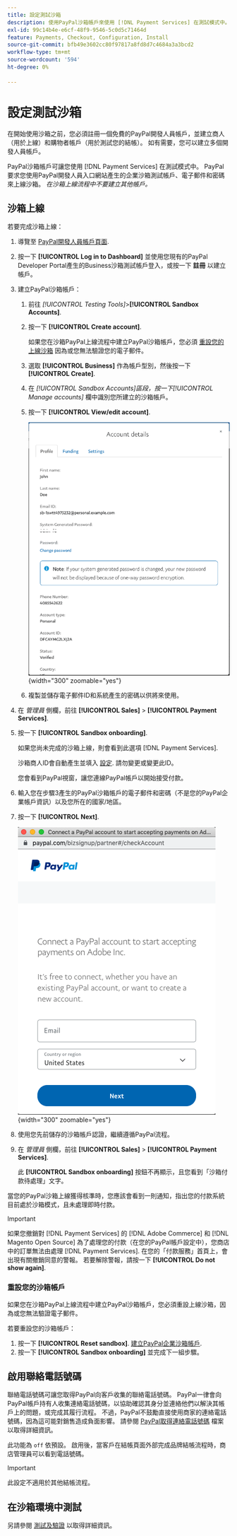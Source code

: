 ```yaml
---
title: 設定測試沙箱
description: 使用PayPal沙箱帳戶來使用 [!DNL Payment Services] 在測試模式中。
exl-id: 99c14b4e-e6cf-48f9-9546-5c0d5c71464d
feature: Payments, Checkout, Configuration, Install
source-git-commit: bfb49e3602cc80f97817a8fd8d7c4684a3a3bcd2
workflow-type: tm+mt
source-wordcount: '594'
ht-degree: 0%

---
```


# 設定測試沙箱

在開始使用沙箱之前，您必須註冊一個免費的PayPal開發人員帳戶，並建立商人（用於上線）和購物者帳戶（用於測試您的結帳）。 如有需要，您可以建立多個開發人員帳戶。

PayPal沙箱帳戶可讓您使用 [!DNL Payment Services] 在測試模式中。 PayPal要求您使用PayPal開發人員入口網站產生的企業沙箱測試帳戶、電子郵件和密碼來上線沙箱。 *在沙箱上線流程中不要建立其他帳戶。*

## 沙箱上線

若要完成沙箱上線：

1. 導覽至 [PayPal開發人員帳戶頁面](https://developer.paypal.com/developer/accounts/).
1. 按一下 **[!UICONTROL Log in to Dashboard]** 並使用您現有的PayPal Developer Portal產生的Business沙箱測試帳戶登入，或按一下 **註冊** 以建立帳戶。
1. 建立PayPal沙箱帳戶：
   1. 前往 _[!UICONTROL Testing Tools]_>**[!UICONTROL Sandbox Accounts]**.
   1. 按一下 **[!UICONTROL Create account]**.

      如果您在沙箱PayPal上線流程中建立PayPal沙箱帳戶，您必須 [重設您的上線沙箱](#reset-your-sandbox-account) 因為或您無法驗證您的電子郵件。

   1. 選取 **[!UICONTROL Business]** 作為帳戶型別，然後按一下 **[!UICONTROL Create]**.
   1. 在 _[!UICONTROL Sandbox Accounts]_區段，按一下_[!UICONTROL Manage accounts]_ 欄中識別您所建立的沙箱帳戶。
   1. 按一下 **[!UICONTROL View/edit account]**.

      ![PayPal — 檢視/編輯沙箱帳戶](assets/onboarding-viewedit-sandbox.png){width="300" zoomable="yes"}

   1. 複製並儲存電子郵件ID和系統產生的密碼以供將來使用。

1. 在 _管理員_ 側欄，前往 **[!UICONTROL Sales]** > **[!UICONTROL Payment Services]**.
1. 按一下 **[!UICONTROL Sandbox onboarding]**.

   如果您尚未完成的沙箱上線，則會看到此選項 [!DNL Payment Services].

   沙箱商人ID會自動產生並填入 [設定](settings.md). 請勿變更或變更此ID。

   您會看到PayPal視窗，讓您連線PayPal帳戶以開始接受付款。

1. 輸入您在步驟3產生的PayPal沙箱帳戶的電子郵件和密碼（不是您的PayPal企業帳戶資訊）以及您所在的國家/地區。
1. 按一下 **[!UICONTROL Next]**.

   ![PayPal — 連線PayPal帳戶以進行付款](assets/paypal-connectacct.png){width="300" zoomable="yes"}

1. 使用您先前儲存的沙箱帳戶認證，繼續遵循PayPal流程。
1. 在 _管理員_ 側欄，前往 **[!UICONTROL Sales]** > **[!UICONTROL Payment Services]**.

   此 **[!UICONTROL Sandbox onboarding]** 按鈕不再顯示，且您看到「沙箱付款待處理」文字。

當您的PayPal沙箱上線獲得核準時，您應該會看到一則通知，指出您的付款系統目前處於沙箱模式，且未處理即時付款。

>[!IMPORTANT]
>
>如果您撤銷對 [!DNL Payment Services] 的 [!DNL Adobe Commerce] 和 [!DNL Magento Open Source] 為了處理您的付款（在您的PayPal帳戶設定中），您商店中的訂單無法由處理 [!DNL Payment Services]. 在您的「付款服務」首頁上，會出現有關撤銷同意的警報。 若要解除警報，請按一下 **[!UICONTROL Do not show again]**.

### 重設您的沙箱帳戶

如果您在沙箱PayPal上線流程中建立PayPal沙箱帳戶，您必須重設上線沙箱，因為或您無法驗證電子郵件。

若要重設您的沙箱帳戶：

1. 按一下 **[!UICONTROL Reset sandbox]**. [建立PayPal企業沙箱帳戶](https://developer.paypal.com/docs/api-basics/sandbox/accounts/#create-a-business-sandbox-account).
1. 按一下 **[!UICONTROL Sandbox onboarding]** 並完成下一組步驟。

## 啟用聯絡電話號碼

聯絡電話號碼可讓您取得PayPal向客戶收集的聯絡電話號碼。 PayPal一律會向PayPal帳戶持有人收集連絡電話號碼，以協助確認其身分並連絡他們以解決其帳戶上的問題，或完成其履行流程。 不過，PayPal不鼓勵直接使用商家的連絡電話號碼，因為這可能對銷售造成負面影響。 請參閱 [PayPal取得連絡電話號碼](https://www.sandbox.paypal.com/businessmanage/preferences/website) 檔案以取得詳細資訊。

此功能為 `off` 依預設。 啟用後，當客戶在結帳頁面外部完成品牌結帳流程時，商店管理員可以看到電話號碼。

>[!IMPORTANT]
>
>此設定不適用於其他結帳流程。

## 在沙箱環境中測試

另請參閱 [測試及驗證](test-validate.md) 以取得詳細資訊。
